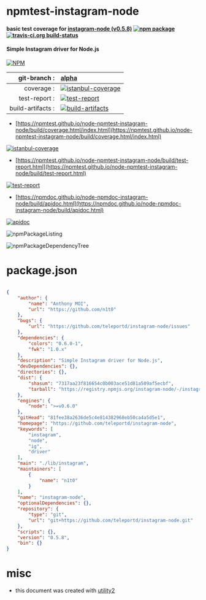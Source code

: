 # npmtest-instagram-node

#### basic test coverage for  [instagram-node (v0.5.8)](https://github.com/teleportd/instagram-node)  [![npm package](https://img.shields.io/npm/v/npmtest-instagram-node.svg?style=flat-square)](https://www.npmjs.org/package/npmtest-instagram-node) [![travis-ci.org build-status](https://api.travis-ci.org/npmtest/node-npmtest-instagram-node.svg)](https://travis-ci.org/npmtest/node-npmtest-instagram-node)

#### Simple Instagram driver for Node.js

[![NPM](https://nodei.co/npm/instagram-node.png?downloads=true&downloadRank=true&stars=true)](https://www.npmjs.com/package/instagram-node)

| git-branch : | [alpha](https://github.com/npmtest/node-npmtest-instagram-node/tree/alpha)|
|--:|:--|
| coverage : | [![istanbul-coverage](https://npmtest.github.io/node-npmtest-instagram-node/build/coverage.badge.svg)](https://npmtest.github.io/node-npmtest-instagram-node/build/coverage.html/index.html)|
| test-report : | [![test-report](https://npmtest.github.io/node-npmtest-instagram-node/build/test-report.badge.svg)](https://npmtest.github.io/node-npmtest-instagram-node/build/test-report.html)|
| build-artifacts : | [![build-artifacts](https://npmtest.github.io/node-npmtest-instagram-node/glyphicons_144_folder_open.png)](https://github.com/npmtest/node-npmtest-instagram-node/tree/gh-pages/build)|

- [https://npmtest.github.io/node-npmtest-instagram-node/build/coverage.html/index.html](https://npmtest.github.io/node-npmtest-instagram-node/build/coverage.html/index.html)

[![istanbul-coverage](https://npmtest.github.io/node-npmtest-instagram-node/build/screenCapture.buildCi.browser.%252Ftmp%252Fbuild%252Fcoverage.lib.html.png)](https://npmtest.github.io/node-npmtest-instagram-node/build/coverage.html/index.html)

- [https://npmtest.github.io/node-npmtest-instagram-node/build/test-report.html](https://npmtest.github.io/node-npmtest-instagram-node/build/test-report.html)

[![test-report](https://npmtest.github.io/node-npmtest-instagram-node/build/screenCapture.buildCi.browser.%252Ftmp%252Fbuild%252Ftest-report.html.png)](https://npmtest.github.io/node-npmtest-instagram-node/build/test-report.html)

- [https://npmdoc.github.io/node-npmdoc-instagram-node/build/apidoc.html](https://npmdoc.github.io/node-npmdoc-instagram-node/build/apidoc.html)

[![apidoc](https://npmdoc.github.io/node-npmdoc-instagram-node/build/screenCapture.buildCi.browser.%252Ftmp%252Fbuild%252Fapidoc.html.png)](https://npmdoc.github.io/node-npmdoc-instagram-node/build/apidoc.html)

![npmPackageListing](https://npmtest.github.io/node-npmtest-instagram-node/build/screenCapture.npmPackageListing.svg)

![npmPackageDependencyTree](https://npmtest.github.io/node-npmtest-instagram-node/build/screenCapture.npmPackageDependencyTree.svg)



# package.json

```json

{
    "author": {
        "name": "Anthony MOI",
        "url": "https://github.com/n1t0"
    },
    "bugs": {
        "url": "https://github.com/teleportd/instagram-node/issues"
    },
    "dependencies": {
        "colors": "0.6.0-1",
        "fwk": "1.0.x"
    },
    "description": "Simple Instagram driver for Node.js",
    "devDependencies": {},
    "directories": {},
    "dist": {
        "shasum": "7317aa23f816654c0b003ace51d81a509af5ecbf",
        "tarball": "https://registry.npmjs.org/instagram-node/-/instagram-node-0.5.8.tgz"
    },
    "engines": {
        "node": ">=v0.6.0"
    },
    "gitHead": "81fee38a2636de5c4e814382968eb50ca4a5d5e1",
    "homepage": "https://github.com/teleportd/instagram-node",
    "keywords": [
        "instagram",
        "node",
        "ig",
        "driver"
    ],
    "main": "./lib/instagram",
    "maintainers": [
        {
            "name": "n1t0"
        }
    ],
    "name": "instagram-node",
    "optionalDependencies": {},
    "repository": {
        "type": "git",
        "url": "git+https://github.com/teleportd/instagram-node.git"
    },
    "scripts": {},
    "version": "0.5.8",
    "bin": {}
}
```



# misc
- this document was created with [utility2](https://github.com/kaizhu256/node-utility2)
